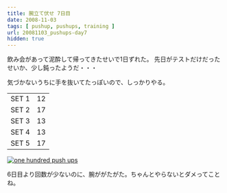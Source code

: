 ```yaml
---
title: 腕立て伏せ 7日目
date: 2008-11-03
tags: [ pushup, pushups, training ]
url: 20081103_pushups-day7
hidden: true
---
```

飲み会があって泥酔して帰ってきたせいで1日ずれた。
先日がテストだけだったせいか、少し鈍ったようだ・・・

気づかないうちに手を抜いてたっぽいので、しっかりやる。
<table class="pushups">
<tr>
  <td>SET 1</td><td>12</td>
</tr>
<tr>
  <td>SET 2</td><td>17</td>
</tr>
<tr>
  <td>SET 3</td><td>13</td>
</tr>
<tr>
  <td>SET 4</td><td>13</td>
</tr>
<tr>
  <td>SET 5</td><td>17</td>
</tr>
</table>

<a href="http://hundredpushups.com/"><img src="http://hundredpushups.com/images/onehundred468x60.gif" alt="one hundred push ups" /></a>

6日目より回数が少ないのに、腕ががたがた。ちゃんとやらないとダメってことね。

